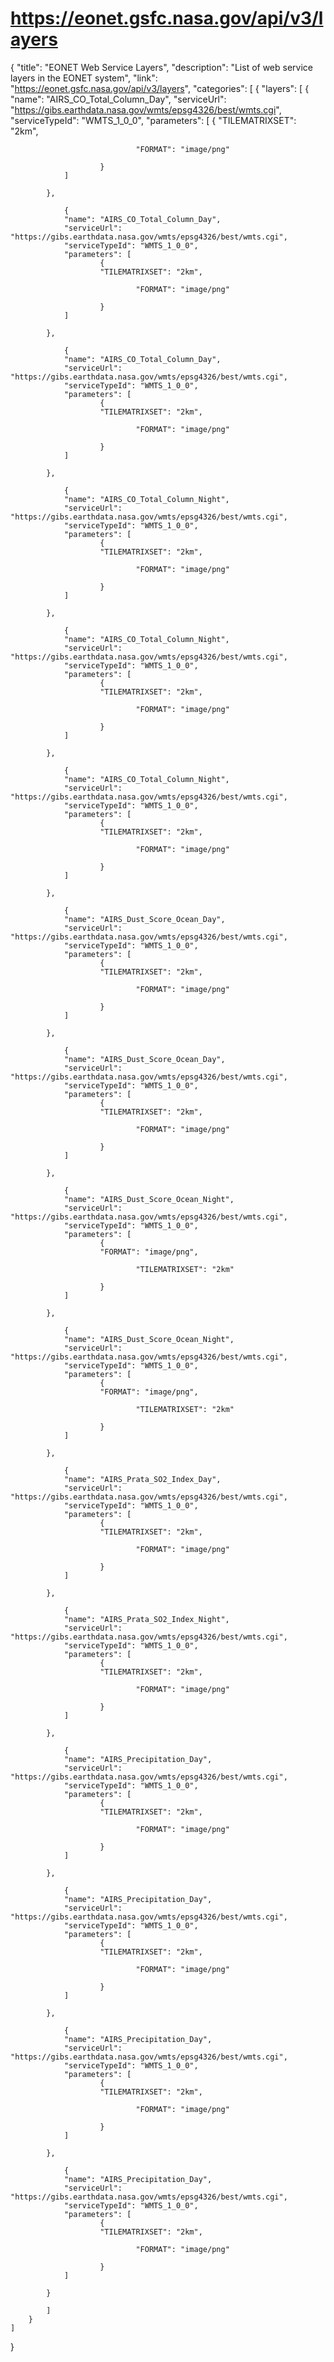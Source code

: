 # https://eonet.gsfc.nasa.gov/api/v3/layers

{
	"title": "EONET Web Service Layers",
	"description": "List of web service layers in the EONET system",
	"link": "https://eonet.gsfc.nasa.gov/api/v3/layers",
	"categories": [
		{
				"layers": [
			{
				"name": "AIRS_CO_Total_Column_Day",
				"serviceUrl": "https://gibs.earthdata.nasa.gov/wmts/epsg4326/best/wmts.cgi",
				"serviceTypeId": "WMTS_1_0_0",
				"parameters": [
						{
						"TILEMATRIXSET": "2km",

								"FORMAT": "image/png"

						}
				]
				
			},

				{
				"name": "AIRS_CO_Total_Column_Day",
				"serviceUrl": "https://gibs.earthdata.nasa.gov/wmts/epsg4326/best/wmts.cgi",
				"serviceTypeId": "WMTS_1_0_0",
				"parameters": [
						{
						"TILEMATRIXSET": "2km",

								"FORMAT": "image/png"

						}
				]
				
			},

				{
				"name": "AIRS_CO_Total_Column_Day",
				"serviceUrl": "https://gibs.earthdata.nasa.gov/wmts/epsg4326/best/wmts.cgi",
				"serviceTypeId": "WMTS_1_0_0",
				"parameters": [
						{
						"TILEMATRIXSET": "2km",

								"FORMAT": "image/png"

						}
				]
				
			},

				{
				"name": "AIRS_CO_Total_Column_Night",
				"serviceUrl": "https://gibs.earthdata.nasa.gov/wmts/epsg4326/best/wmts.cgi",
				"serviceTypeId": "WMTS_1_0_0",
				"parameters": [
						{
						"TILEMATRIXSET": "2km",

								"FORMAT": "image/png"

						}
				]
				
			},

				{
				"name": "AIRS_CO_Total_Column_Night",
				"serviceUrl": "https://gibs.earthdata.nasa.gov/wmts/epsg4326/best/wmts.cgi",
				"serviceTypeId": "WMTS_1_0_0",
				"parameters": [
						{
						"TILEMATRIXSET": "2km",

								"FORMAT": "image/png"

						}
				]
				
			},

				{
				"name": "AIRS_CO_Total_Column_Night",
				"serviceUrl": "https://gibs.earthdata.nasa.gov/wmts/epsg4326/best/wmts.cgi",
				"serviceTypeId": "WMTS_1_0_0",
				"parameters": [
						{
						"TILEMATRIXSET": "2km",

								"FORMAT": "image/png"

						}
				]
				
			},

				{
				"name": "AIRS_Dust_Score_Ocean_Day",
				"serviceUrl": "https://gibs.earthdata.nasa.gov/wmts/epsg4326/best/wmts.cgi",
				"serviceTypeId": "WMTS_1_0_0",
				"parameters": [
						{
						"TILEMATRIXSET": "2km",

								"FORMAT": "image/png"

						}
				]
				
			},

				{
				"name": "AIRS_Dust_Score_Ocean_Day",
				"serviceUrl": "https://gibs.earthdata.nasa.gov/wmts/epsg4326/best/wmts.cgi",
				"serviceTypeId": "WMTS_1_0_0",
				"parameters": [
						{
						"TILEMATRIXSET": "2km",

								"FORMAT": "image/png"

						}
				]
				
			},

				{
				"name": "AIRS_Dust_Score_Ocean_Night",
				"serviceUrl": "https://gibs.earthdata.nasa.gov/wmts/epsg4326/best/wmts.cgi",
				"serviceTypeId": "WMTS_1_0_0",
				"parameters": [
						{
						"FORMAT": "image/png",

								"TILEMATRIXSET": "2km"

						}
				]
				
			},

				{
				"name": "AIRS_Dust_Score_Ocean_Night",
				"serviceUrl": "https://gibs.earthdata.nasa.gov/wmts/epsg4326/best/wmts.cgi",
				"serviceTypeId": "WMTS_1_0_0",
				"parameters": [
						{
						"FORMAT": "image/png",

								"TILEMATRIXSET": "2km"

						}
				]
				
			},

				{
				"name": "AIRS_Prata_SO2_Index_Day",
				"serviceUrl": "https://gibs.earthdata.nasa.gov/wmts/epsg4326/best/wmts.cgi",
				"serviceTypeId": "WMTS_1_0_0",
				"parameters": [
						{
						"TILEMATRIXSET": "2km",

								"FORMAT": "image/png"

						}
				]
				
			},

				{
				"name": "AIRS_Prata_SO2_Index_Night",
				"serviceUrl": "https://gibs.earthdata.nasa.gov/wmts/epsg4326/best/wmts.cgi",
				"serviceTypeId": "WMTS_1_0_0",
				"parameters": [
						{
						"TILEMATRIXSET": "2km",

								"FORMAT": "image/png"

						}
				]
				
			},

				{
				"name": "AIRS_Precipitation_Day",
				"serviceUrl": "https://gibs.earthdata.nasa.gov/wmts/epsg4326/best/wmts.cgi",
				"serviceTypeId": "WMTS_1_0_0",
				"parameters": [
						{
						"TILEMATRIXSET": "2km",

								"FORMAT": "image/png"

						}
				]
				
			},

				{
				"name": "AIRS_Precipitation_Day",
				"serviceUrl": "https://gibs.earthdata.nasa.gov/wmts/epsg4326/best/wmts.cgi",
				"serviceTypeId": "WMTS_1_0_0",
				"parameters": [
						{
						"TILEMATRIXSET": "2km",

								"FORMAT": "image/png"

						}
				]
				
			},

				{
				"name": "AIRS_Precipitation_Day",
				"serviceUrl": "https://gibs.earthdata.nasa.gov/wmts/epsg4326/best/wmts.cgi",
				"serviceTypeId": "WMTS_1_0_0",
				"parameters": [
						{
						"TILEMATRIXSET": "2km",

								"FORMAT": "image/png"

						}
				]
				
			},

				{
				"name": "AIRS_Precipitation_Day",
				"serviceUrl": "https://gibs.earthdata.nasa.gov/wmts/epsg4326/best/wmts.cgi",
				"serviceTypeId": "WMTS_1_0_0",
				"parameters": [
						{
						"TILEMATRIXSET": "2km",

								"FORMAT": "image/png"

						}
				]
				
			}

			]
		}
	]
}